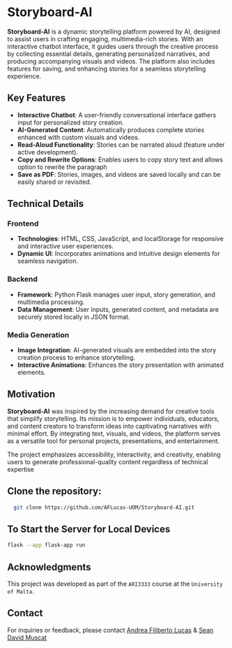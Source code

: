 # Storyboard-AI

**Storyboard-AI** is a dynamic storytelling platform powered by AI, designed to assist users in crafting engaging, multimedia-rich stories. With an interactive chatbot interface, it guides users through the creative process by collecting essential details, generating personalized narratives, and producing accompanying visuals and videos. The platform also includes features for saving, and enhancing stories for a seamless storytelling experience.

## Key Features

- **Interactive Chatbot**: A user-friendly conversational interface gathers input for personalized story creation.  
- **AI-Generated Content**: Automatically produces complete stories enhanced with custom visuals and videos.  
- **Read-Aloud Functionality**: Stories can be narrated aloud (feature under active development).  
- **Copy and Rewrite Options**: Enables users to copy story text and allows option to rewrite the paragraph  
- **Save as PDF**: Stories, images, and videos are saved locally and can be easily shared or revisited.  

## Technical Details

### Frontend  

- **Technologies**: HTML, CSS, JavaScript, and localStorage for responsive and interactive user experiences.  
- **Dynamic UI**: Incorporates animations and intuitive design elements for seamless navigation.  

### Backend  

- **Framework**: Python Flask manages user input, story generation, and multimedia processing.  
- **Data Management**: User inputs, generated content, and metadata are securely stored locally in JSON format.  

### Media Generation  

- **Image Integration**: AI-generated visuals are embedded into the story creation process to enhance storytelling.  
- **Interactive Animations**: Enhances the story presentation with animated elements.

## Motivation

**Storyboard-AI** was inspired by the increasing demand for creative tools that simplify storytelling. Its mission is to empower individuals, educators, and content creators to transform ideas into captivating narratives with minimal effort. By integrating text, visuals, and videos, the platform serves as a versatile tool for personal projects, presentations, and entertainment.

The project emphasizes accessibility, interactivity, and creativity, enabling users to generate professional-quality content regardless of technical expertise

## Clone the repository:
  ```bash
    git clone https://github.com/AFLucas-UOM/Storyboard-AI.git
  ```

## To Start the Server for Local Devices
  ```bash
  flask --app flask-app run
  ```

## Acknowledgments

This project was developed as part of the `ARI3333` course at the `University of Malta`.

## Contact

For inquiries or feedback, please contact [Andrea Filiberto Lucas](mailto:andrealucasmalta@gmail.com) & [Sean David Muscat](mailto:seanmuscat@outlook.com)
